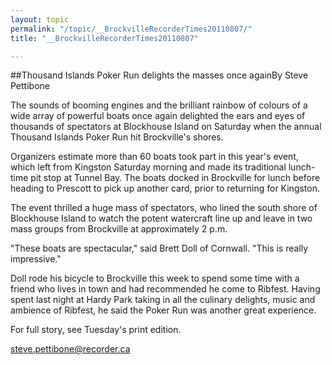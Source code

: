 ```yaml
---
layout: topic
permalink: "/topic/__BrockvilleRecorderTimes20110807/"
title: "__BrockvilleRecorderTimes20110807"

---
```


##Thousand Islands Poker Run delights the masses once againBy Steve Pettibone


The sounds of booming engines and the brilliant rainbow of colours of a wide array of powerful boats once again delighted the ears and eyes of thousands of spectators at Blockhouse Island on Saturday when the annual Thousand Islands Poker Run hit Brockville's shores.

Organizers estimate more than 60 boats took part in this year's event, which left from Kingston Saturday morning and made its traditional lunch-time pit stop at Tunnel Bay. The boats docked in Brockville for lunch before heading to Prescott to pick up another card, prior to returning for Kingston.

The event thrilled a huge mass of spectators, who lined the south shore of Blockhouse Island to watch the potent watercraft line up and leave in two mass groups from Brockville at approximately 2 p.m.

"These boats are spectacular," said Brett Doll of Cornwall. "This is really impressive."

Doll rode his bicycle to Brockville this week to spend some time with a friend who lives in town and had recommended he come to Ribfest. Having spent last night at Hardy Park taking in all the culinary delights, music and ambience of Ribfest, he said the Poker Run was another great experience.

For full story, see Tuesday's print edition.

steve.pettibone@recorder.ca
